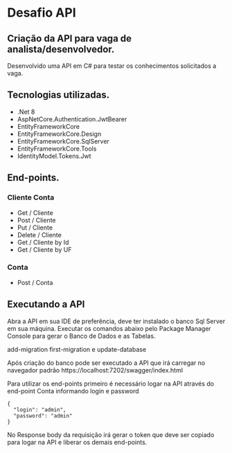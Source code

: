 # Desafio API

## Criação da API para vaga de analista/desenvolvedor.
Desenvolvido uma API em C# para testar os conhecimentos solicitados a vaga.

## Tecnologias utilizadas.


* .Net 8
* AspNetCore.Authentication.JwtBearer
* EntityFrameworkCore
* EntityFrameworkCore.Design
* EntityFrameworkCore.SqlServer
* EntityFrameworkCore.Tools
* IdentityModel.Tokens.Jwt

## End-points.
### Cliente Conta
* Get / Cliente
* Post / Cliente
* Put / Cliente
* Delete / Cliente
* Get / Cliente by Id
* Get / Cliente by UF

### Conta

* Post / Conta

## Executando a API

Abra a API em sua IDE de preferência, deve ter instalado o banco Sql Server em
sua máquina. Executar os comandos abaixo pelo Package Manager Console para gerar
o Banco de Dados e as Tabelas.

add-migration first-migration e update-database

Após criação do banco pode ser executado a API que irá carregar no navegador
padrão https://localhost:7202/swagger/index.html

Para utilizar os end-points primeiro é necessário logar na API através do 
end-point Conta informando login e password

```
{
  "login": "admin",
  "password": "admin"
}
```

No Response body da requisição irá gerar o token que deve ser copiado para logar
na API e liberar os demais end-points.
